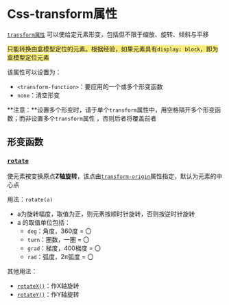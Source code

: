 # Css-transform属性

[`transform属性`](https://developer.mozilla.org/zh-CN/docs/Web/CSS/transform) 可以使给定元素形变，包括但不限于缩放、旋转、倾斜与平移

<span style="background-color:#faec7c;">只能转换由盒模型定位的元素。根据经验，如果元素具有`display: block`，即为盒模型定位元素</span>

该属性可以设置为：

+ `<transform-function>`：要应用的一个或多个形变函数
+ `none`：清空形变

**注意：**设置多个形变时，请于单个`transform`属性中，用空格隔开多个形变函数；而非设置多个`transform`属性 ，否则后者将覆盖前者

## 形变函数

### [`rotate`](https://developer.mozilla.org/zh-CN/docs/Web/CSS/transform-function/rotate())

使元素按变换原点**Z轴旋转**，该点由[`transform-origin`](https://developer.mozilla.org/zh-CN/docs/Web/CSS/transform-origin)属性指定，默认为元素的中心点

用法：`rotate(a)`

+ a为旋转幅度，取值为正，则元素按顺时针旋转，否则按逆时针旋转
+ a 的取值单位包括：
  + `deg`：角度，360度 = 〇
  + `turn`：圈数，一圈 = 〇
  + `grad`：梯度，400梯度 = 〇
  + `rad`：弧度，2π弧度 = 〇

其他用法：

+ [`rotateX()`](https://developer.mozilla.org/zh-CN/docs/Web/CSS/transform-function/rotateX())：作X轴旋转
+ [`rotateY()`](https://developer.mozilla.org/zh-CN/docs/Web/CSS/transform-function/rotateY())：作Y轴旋转
